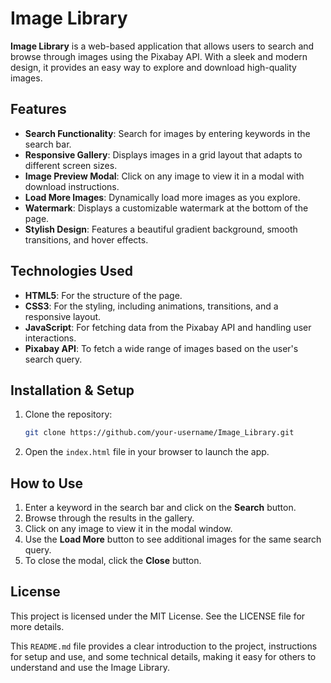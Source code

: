 # Image Library

**Image Library** is a web-based application that allows users to search and browse through images using the Pixabay API. With a sleek and modern design, it provides an easy way to explore and download high-quality images.

## Features

- **Search Functionality**: Search for images by entering keywords in the search bar.
- **Responsive Gallery**: Displays images in a grid layout that adapts to different screen sizes.
- **Image Preview Modal**: Click on any image to view it in a modal with download instructions.
- **Load More Images**: Dynamically load more images as you explore.
- **Watermark**: Displays a customizable watermark at the bottom of the page.
- **Stylish Design**: Features a beautiful gradient background, smooth transitions, and hover effects.

## Technologies Used

- **HTML5**: For the structure of the page.
- **CSS3**: For the styling, including animations, transitions, and a responsive layout.
- **JavaScript**: For fetching data from the Pixabay API and handling user interactions.
- **Pixabay API**: To fetch a wide range of images based on the user's search query.

## Installation & Setup

1. Clone the repository:

    ```bash
    git clone https://github.com/your-username/Image_Library.git
    ```

2. Open the `index.html` file in your browser to launch the app.

## How to Use

1. Enter a keyword in the search bar and click on the **Search** button.
2. Browse through the results in the gallery.
3. Click on any image to view it in the modal window.
4. Use the **Load More** button to see additional images for the same search query.
5. To close the modal, click the **Close** button.


## License
This project is licensed under the MIT License. See the LICENSE file for more details.


This `README.md` file provides a clear introduction to the project, instructions for setup and use, and some technical details, making it easy for others to understand and use the Image Library.
